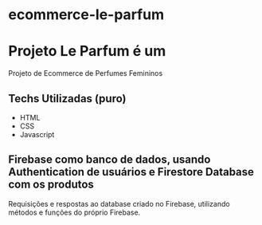 # ecommerce-le-parfum

# Projeto Le Parfum é um 
Projeto de Ecommerce de Perfumes Femininos 

## Techs Utilizadas (puro)
- HTML
- CSS
- Javascript 

## Firebase como banco de dados, usando Authentication de usuários e Firestore Database com os produtos

Requisições e respostas ao database criado no Firebase, utilizando métodos e funções do próprio Firebase. 

